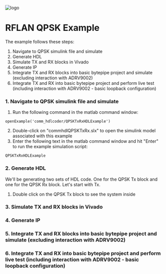 ![logo](../../docs/BytePipe_Logo.png)

# RFLAN QPSK Example

The example follows these steps:
1. Navigate to QPSK simulink file and simulate
2. Generate HDL
3. Simulate TX and RX blocks in Vivado
4. Generate IP
5. Integrate TX and RX blocks into basic bytepipe project and simulate (excluding interaction with ADRV9002)
6. Integrate TX and RX into basic bytepipe project and perform live test (including interaction with ADRV9002 - basic loopback configuration)

### 1. Navigate to QPSK simulink file and simulate
  1. Run the following command in the matlab command window:
```
openExample('comm_hdlcoder/QPSKTxRxHDLExample')
```
  2. Double-click on "commhdlQPSKTxRx.slx" to open the simulink model associated with this example
  3. Enter the following text in the matlab command window and hit "Enter" to run the example simulation script:
```
QPSKTxRxHDLExample
```
### 2. Generate HDL
We'll be generating two sets of HDL code. One for the QPSK Tx block and one for the QPSK Rx block. Let's start with Tx.
  1. Double click on the QPSK Tx block to see the system inside
### 3. Simulate TX and RX blocks in Vivado
### 4. Generate IP
### 5. Integrate TX and RX blocks into basic bytepipe project and simulate (excluding interaction with ADRV9002)
### 6. Integrate TX and RX into basic bytepipe project and perform live test (including interaction with ADRV9002 - basic loopback configuration)

<!--The rflan qpsk example utilizes the basic [rflan build](https://github.com/NextGenRF-Design-Inc/bytepipe_sdk/src/rflan/README.md) to send baseband information over a bandpass channel. 

The example follows these steps:
1. Generate input bits
2. Transform symbols into I and Q samples 
3. Write samples to bytepipe using the CLI (command line interface)
4. Bytepipe streams samples to ADRV9002 RF IC for modulation
5. Bandpass signal interacts with communication channel
6. Bytepipe streams demodulated samples from ADRV9002 RF IC 
7. Read samples from bytepipe using the CLI (command line interface)
8. transform I and Q samples into output bits
9. Compare received and transmitted bits

### 1.Generate input bits

We chose to randomly generate packet payloads of 2240 bits. 
Each payload is accompanied by a 26 bit preamble in each packet.
Frame Efficiency = (payload_length)/(payload_length + overhead_length) = 2240/(2240 + 26) = 0.9885

### 2. Transform Symbols into baseband I and Q samples

A QPSK modulator uses each pair of bits (non-overlapping) to decide the amplitude of I and Q components produced on it's output.
These waveforms are then passes through an FIR RRC filter.

### 3. Write samples to bytepipe using the CLI (command line interface)

Now it's time to take the baseband signal produced in step 2 and modulate it to a frequency suitable for a given channel. 
We'll do this by streaming I and Q samples to the bytepipe through it's CLI. The attached model will handle this. (!!attach model!!)

### 4. Bytepipe streams samples to ADRV9002 RF IC for modulation


### 5. Bandpass signal interacts with communication channel


### 6. Bytepipe streams demodulated samples from ADRV9002 RF IC 


### 7. Read samples from bytepipe using the CLI (command line interface)


### 8. transform I and Q samples into output bits


### 9. Compare received and transmitted symbols-->
